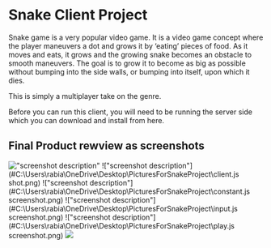# Snake Client Project

Snake game is a very popular video game. It is a video game concept where the player maneuvers a dot and grows it by ‘eating’ pieces of food. As it moves and eats, it grows and the growing snake becomes an obstacle to smooth maneuvers. The goal is to grow it to become as big as possible without bumping into the side walls, or bumping into itself, upon which it dies.

This is simply a multiplayer take on the genre.

Before you can run this client, you will need to be running the server side which you can download and install from here.

## Final Product rewview as screenshots

!["screenshot description"](#C:\Users\rabia\OneDrive\Desktop\PicturesForSnakeProject)
!["screenshot description"](#C:\Users\rabia\OneDrive\Desktop\PicturesForSnakeProject\client.js shot.png)
!["screenshot description"](#C:\Users\rabia\OneDrive\Desktop\PicturesForSnakeProject\constant.js screenshot.png)
!["screenshot description"](#C:\Users\rabia\OneDrive\Desktop\PicturesForSnakeProject\input.js screenshot.png)
!["screenshot description"](#C:\Users\rabia\OneDrive\Desktop\PicturesForSnakeProject\play.js screenshot.png)
![](https://https://i.imgur.com/0T4siAp.gifv)